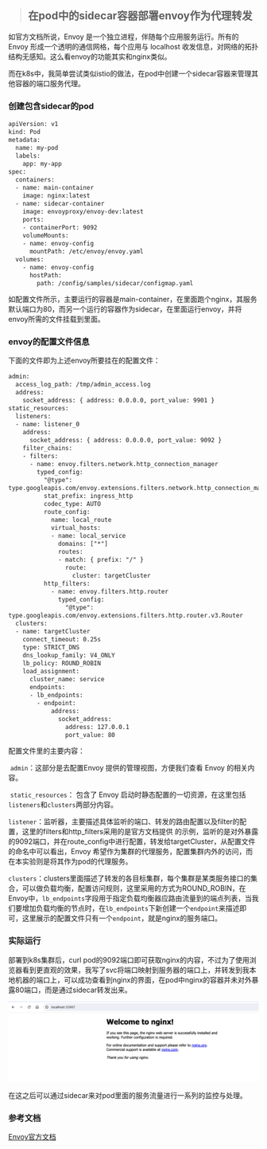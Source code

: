 > ## 在pod中的sidecar容器部署envoy作为代理转发

如官方文档所说，Envoy 是一个独立进程，伴随每个应用服务运行。所有的 Envoy 形成一个透明的通信网格，每个应用与 localhost 收发信息，对网络的拓扑结构无感知。这么看envoy的功能其实和nginx类似。

而在k8s中，我简单尝试类似istio的做法，在pod中创建一个sidecar容器来管理其他容器的端口服务代理。

### 创建包含sidecar的pod

```
apiVersion: v1
kind: Pod
metadata:
  name: my-pod
  labels:
    app: my-app
spec:
  containers:
  - name: main-container
    image: nginx:latest
  - name: sidecar-container
    image: envoyproxy/envoy-dev:latest
    ports:
    - containerPort: 9092
    volumeMounts:
    - name: envoy-config
      mountPath: /etc/envoy/envoy.yaml
  volumes:
    - name: envoy-config
      hostPath:
        path: /config/samples/sidecar/configmap.yaml
```

如配置文件所示，主要运行的容器是main-container，在里面跑个nginx，其服务默认端口为80，而另一个运行的容器作为sidecar，在里面运行envoy，并将envoy所需的文件挂载到里面。

### envoy的配置文件信息

下面的文件即为上述envoy所要挂在的配置文件：

```
admin:
  access_log_path: /tmp/admin_access.log
  address:
    socket_address: { address: 0.0.0.0, port_value: 9901 }
static_resources:
  listeners:
  - name: listener_0
    address:
      socket_address: { address: 0.0.0.0, port_value: 9092 }
    filter_chains:
    - filters:
      - name: envoy.filters.network.http_connection_manager
        typed_config:
          "@type":    type.googleapis.com/envoy.extensions.filters.network.http_connection_manager.v3.HttpConnectionManager
          stat_prefix: ingress_http
          codec_type: AUTO
          route_config:
            name: local_route
            virtual_hosts:
            - name: local_service
              domains: ["*"]  
              routes:
              - match: { prefix: "/" }
                route: 
                  cluster: targetCluster
          http_filters:
            - name: envoy.filters.http.router
              typed_config:
                "@type": type.googleapis.com/envoy.extensions.filters.http.router.v3.Router
  clusters:
  - name: targetCluster
    connect_timeout: 0.25s
    type: STRICT_DNS
    dns_lookup_family: V4_ONLY
    lb_policy: ROUND_ROBIN
    load_assignment:
      cluster_name: service
      endpoints:
      - lb_endpoints:
        - endpoint:
            address:
              socket_address:
                address: 127.0.0.1
                port_value: 80   
```

配置文件里的主要内容：

​	`admin`：这部分是去配置Envoy 提供的管理视图，方便我们查看 Envoy 的相关内容。

​	`static_resources`： 包含了 Envoy 启动时静态配置的一切资源，在这里包括`listeners`和`clusters`两部分内容。

​	`listener`：监听器，主要描述具体监听的端口、转发的路由配置以及filter的配置，这里的filters和http_filters采用的是官方文档提供	的示例，监听的是对外暴露的9092端口，并在route_config中进行配置，转发给targetCluster，从配置文件的命名中可以看出，Envoy	希望作为集群的代理服务，配置集群内外的访问，而在本实验则是将其作为pod的代理服务。

​	`clusters`：clusters里面描述了转发的各目标集群，每个集群是某类服务接口的集合，可以做负载均衡，配置访问规则，这里采用的方式为ROUND_ROBIN，在Envoy中，`lb_endpoints`字段用于指定负载均衡器应路由流量到的端点列表，当我们要增加负载均衡的节点时，在`lb_endpoints`下新创建一个`endpoint`来描述即可，这里展示的配置文件只有一个`endpoint`，就是nginx的服务端口。

### 实际运行

部署到k8s集群后，curl pod的9092端口即可获取nginx的内容，不过为了使用浏览器看到更直观的效果，我写了svc将端口映射到服务器的端口上，并转发到我本地机器的端口上，可以成功查看到nginx的界面，在pod中nginx的容器并未对外暴露80端口，而是通过sidecar转发出来。	

![WX20240428-155505@2x](../images/WX20240428-155505@2x.png)

在这之后可以通过sidecar来对pod里面的服务流量进行一系列的监控与处理。

### 参考文档

[Envoy官方文档](https://cloudnative.to/envoy/index.html)